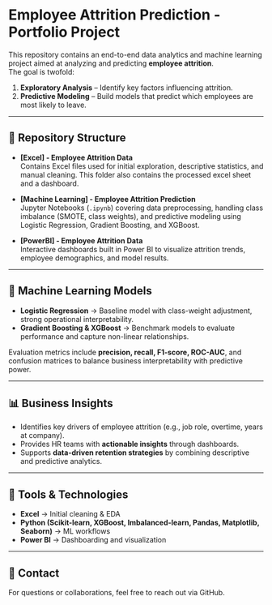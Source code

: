 # Employee Attrition Prediction - Portfolio Project

This repository contains an end-to-end data analytics and machine learning project aimed at analyzing and predicting **employee attrition**.  
The goal is twofold:  
1. **Exploratory Analysis** – Identify key factors influencing attrition.  
2. **Predictive Modeling** – Build models that predict which employees are most likely to leave.  

---

## 📂 Repository Structure
- **[Excel] - Employee Attrition Data**  
  Contains Excel files used for initial exploration, descriptive statistics, and manual cleaning. This folder also contains the processed excel sheet and a dashboard.

- **[Machine Learning] - Employee Attrition Prediction**  
  Jupyter Notebooks (`.ipynb`) covering data preprocessing, handling class imbalance (SMOTE, class weights), and predictive modeling using Logistic Regression, Gradient Boosting, and XGBoost.  

- **[PowerBI] - Employee Attrition Data**  
  Interactive dashboards built in Power BI to visualize attrition trends, employee demographics, and model results.  

---

## 🧠 Machine Learning Models
- **Logistic Regression** → Baseline model with class-weight adjustment, strong operational interpretability.  
- **Gradient Boosting & XGBoost** → Benchmark models to evaluate performance and capture non-linear relationships.  

Evaluation metrics include **precision, recall, F1-score, ROC-AUC**, and confusion matrices to balance business interpretability with predictive power.  

---

## 📊 Business Insights
- Identifies key drivers of employee attrition (e.g., job role, overtime, years at company).  
- Provides HR teams with **actionable insights** through dashboards.  
- Supports **data-driven retention strategies** by combining descriptive and predictive analytics.  

---

## 🚀 Tools & Technologies
- **Excel** → Initial cleaning & EDA  
- **Python (Scikit-learn, XGBoost, Imbalanced-learn, Pandas, Matplotlib, Seaborn)** → ML workflows  
- **Power BI** → Dashboarding and visualization  

---

## 📧 Contact
For questions or collaborations, feel free to reach out via GitHub.  
